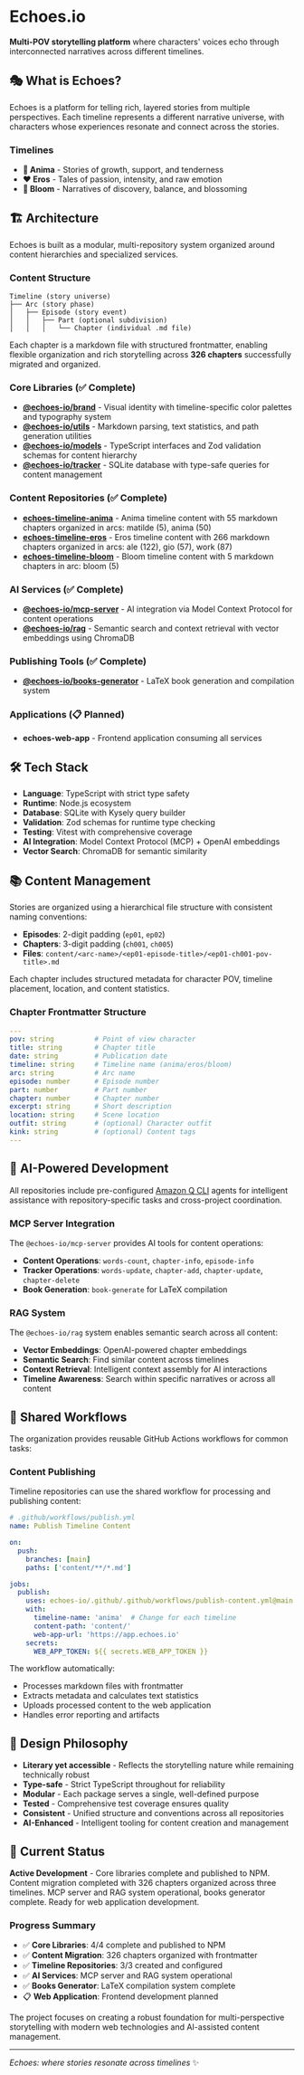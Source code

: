 # Echoes.io

**Multi-POV storytelling platform** where characters' voices echo through interconnected narratives across different timelines.

## 🎭 What is Echoes?

Echoes is a platform for telling rich, layered stories from multiple perspectives. Each timeline represents a different narrative universe, with characters whose experiences resonate and connect across the stories.

### Timelines

- **🌿 Anima** - Stories of growth, support, and tenderness
- **❤️ Eros** - Tales of passion, intensity, and raw emotion  
- **🌸 Bloom** - Narratives of discovery, balance, and blossoming

## 🏗️ Architecture

Echoes is built as a modular, multi-repository system organized around content hierarchies and specialized services.

### Content Structure

```
Timeline (story universe)
├── Arc (story phase)
│   ├── Episode (story event)
│   │   ├── Part (optional subdivision)
│   │   │   └── Chapter (individual .md file)
```

Each chapter is a markdown file with structured frontmatter, enabling flexible organization and rich storytelling across **326 chapters** successfully migrated and organized.

### Core Libraries (✅ Complete)

- **[@echoes-io/brand](https://github.com/echoes-io/brand)** - Visual identity with timeline-specific color palettes and typography system
- **[@echoes-io/utils](https://github.com/echoes-io/utils)** - Markdown parsing, text statistics, and path generation utilities
- **[@echoes-io/models](https://github.com/echoes-io/models)** - TypeScript interfaces and Zod validation schemas for content hierarchy
- **[@echoes-io/tracker](https://github.com/echoes-io/tracker)** - SQLite database with type-safe queries for content management

### Content Repositories (✅ Complete)

- **[echoes-timeline-anima](https://github.com/echoes-io/timeline-anima)** - Anima timeline content with 55 markdown chapters organized in arcs: matilde (5), anima (50)
- **[echoes-timeline-eros](https://github.com/echoes-io/timeline-eros)** - Eros timeline content with 266 markdown chapters organized in arcs: ale (122), gio (57), work (87)
- **[echoes-timeline-bloom](https://github.com/echoes-io/timeline-bloom)** - Bloom timeline content with 5 markdown chapters in arc: bloom (5)

### AI Services (✅ Complete)

- **[@echoes-io/mcp-server](https://github.com/echoes-io/mcp-server)** - AI integration via Model Context Protocol for content operations
- **[@echoes-io/rag](https://github.com/echoes-io/rag)** - Semantic search and context retrieval with vector embeddings using ChromaDB

### Publishing Tools (✅ Complete)

- **[@echoes-io/books-generator](https://github.com/echoes-io/books-generator)** - LaTeX book generation and compilation system

### Applications (📋 Planned)

- **echoes-web-app** - Frontend application consuming all services

## 🛠️ Tech Stack

- **Language**: TypeScript with strict type safety
- **Runtime**: Node.js ecosystem
- **Database**: SQLite with Kysely query builder
- **Validation**: Zod schemas for runtime type checking
- **Testing**: Vitest with comprehensive coverage
- **AI Integration**: Model Context Protocol (MCP) + OpenAI embeddings
- **Vector Search**: ChromaDB for semantic similarity

## 📚 Content Management

Stories are organized using a hierarchical file structure with consistent naming conventions:

- **Episodes**: 2-digit padding (`ep01`, `ep02`)
- **Chapters**: 3-digit padding (`ch001`, `ch005`)
- **Files**: `content/<arc-name>/<ep01-episode-title>/<ep01-ch001-pov-title>.md`

Each chapter includes structured metadata for character POV, timeline placement, location, and content statistics.

### Chapter Frontmatter Structure

```yaml
---
pov: string          # Point of view character
title: string        # Chapter title
date: string         # Publication date
timeline: string     # Timeline name (anima/eros/bloom)
arc: string          # Arc name
episode: number      # Episode number
part: number         # Part number
chapter: number      # Chapter number
excerpt: string      # Short description
location: string     # Scene location
outfit: string       # (optional) Character outfit
kink: string         # (optional) Content tags
---
```

## 🤖 AI-Powered Development

All repositories include pre-configured [Amazon Q CLI](https://aws.amazon.com/q/developer/) agents for intelligent assistance with repository-specific tasks and cross-project coordination.

### MCP Server Integration

The `@echoes-io/mcp-server` provides AI tools for content operations:

- **Content Operations**: `words-count`, `chapter-info`, `episode-info`
- **Tracker Operations**: `words-update`, `chapter-add`, `chapter-update`, `chapter-delete`
- **Book Generation**: `book-generate` for LaTeX compilation

### RAG System

The `@echoes-io/rag` system enables semantic search across all content:

- **Vector Embeddings**: OpenAI-powered chapter embeddings
- **Semantic Search**: Find similar content across timelines
- **Context Retrieval**: Intelligent context assembly for AI interactions
- **Timeline Awareness**: Search within specific narratives or across all content

## 🔄 Shared Workflows

The organization provides reusable GitHub Actions workflows for common tasks:

### Content Publishing

Timeline repositories can use the shared workflow for processing and publishing content:

```yaml
# .github/workflows/publish.yml
name: Publish Timeline Content

on:
  push:
    branches: [main]
    paths: ['content/**/*.md']

jobs:
  publish:
    uses: echoes-io/.github/.github/workflows/publish-content.yml@main
    with:
      timeline-name: 'anima'  # Change for each timeline
      content-path: 'content/'
      web-app-url: 'https://app.echoes.io'
    secrets:
      WEB_APP_TOKEN: ${{ secrets.WEB_APP_TOKEN }}
```

The workflow automatically:
- Processes markdown files with frontmatter
- Extracts metadata and calculates text statistics
- Uploads processed content to the web application
- Handles error reporting and artifacts

## 🎨 Design Philosophy

- **Literary yet accessible** - Reflects the storytelling nature while remaining technically robust
- **Type-safe** - Strict TypeScript throughout for reliability
- **Modular** - Each package serves a single, well-defined purpose
- **Tested** - Comprehensive test coverage ensures quality
- **Consistent** - Unified structure and conventions across all repositories
- **AI-Enhanced** - Intelligent tooling for content creation and management

## 🌟 Current Status

**Active Development** - Core libraries complete and published to NPM. Content migration completed with 326 chapters organized across three timelines. MCP server and RAG system operational, books generator complete. Ready for web application development.

### Progress Summary

- ✅ **Core Libraries**: 4/4 complete and published to NPM
- ✅ **Content Migration**: 326 chapters organized with frontmatter
- ✅ **Timeline Repositories**: 3/3 created and configured
- ✅ **AI Services**: MCP server and RAG system operational
- ✅ **Books Generator**: LaTeX compilation system complete
- 📋 **Web Application**: Frontend development planned

The project focuses on creating a robust foundation for multi-perspective storytelling with modern web technologies and AI-assisted content management.

---

*Echoes: where stories resonate across timelines* ✨
